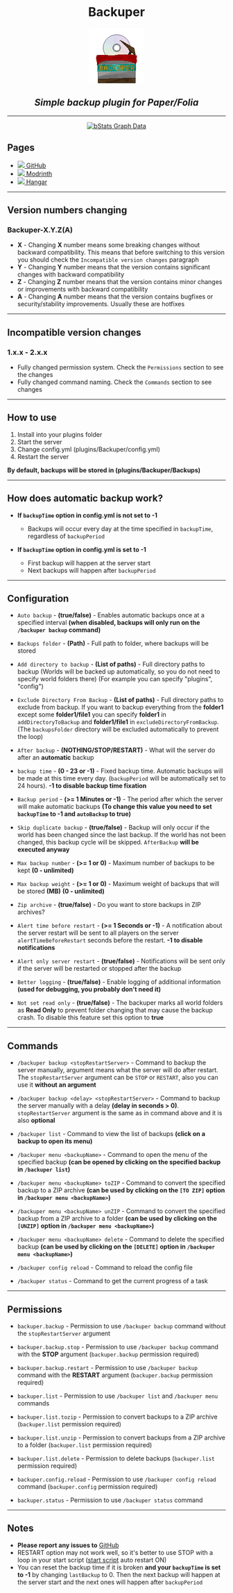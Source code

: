 <div align='center'>

# Backuper

<img height="128" src="images/backuper_logo.png" width="128" alt=""/>

## _Simple backup plugin for Paper/Folia_

---

[![bStats Graph Data](https://bstats.org/signatures/bukkit/Backuper.svg)](https://bstats.org/plugin/bukkit/Backuper)

</div>

## Pages

* [<img width="20px" src="https://github.githubassets.com/images/modules/logos_page/GitHub-Mark.png"></img>](https://github.com/DVDishka/Backuper)[ GitHub](https://github.com/DVDishka/Backuper)
* [<img width="20px" src="https://i.imgur.com/o104U27.png"></img>](https://modrinth.com/plugin/backuper)[ Modrinth](https://modrinth.com/plugin/backuper)
* [<img width="20px" src="https://i.imgur.com/QJnHi37.png"></img>](https://hangar.papermc.io/Collagen/Backuper)[ Hangar](https://hangar.papermc.io/Collagen/Backuper)

---

## Version numbers changing

### Backuper-X.Y.Z(A)

* **X** - Changing **X** number means some breaking changes without backward compatibility. This means that before switching to this version you should check the `Incompatible version changes` paragraph
* **Y** - Changing **Y** number means that the version contains significant changes with backward compatibility
* **Z** - Changing **Z** number means that the version contains minor changes or improvements with backward compatibility
* **A** - Changing **A** number means that the version contains bugfixes or security/stability improvements. Usually these are hotfixes

---

## Incompatible version changes

### 1.x.x - 2.x.x

* Fully changed permission system. Check the `Permissions` section to see the changes
* Fully changed command naming. Check the `Commands` section to see changes

---

## How to use

1. Install into your plugins folder
2. Start the server
3. Change config.yml (plugins/Backuper/config.yml)
4. Restart the server

**By default, backups will be stored in (plugins/Backuper/Backups)**

---

## How does automatic backup work?

- **If `backupTime` option in config.yml is not set to -1**
    
  - Backups will occur every day at the time specified in `backupTime`, regardless of `backupPeriod`



- **If `backupTime` option in config.yml is set to -1**
    
  - First backup will happen at the server start
  - Next backups will happen after `backupPeriod`

---

## Configuration

* `Auto backup` - **(true/false)** - Enables automatic backups once at a specified interval **(when disabled, backups will only run on the `/backuper backup` command)**  



* `Backups folder` - **(Path)** - Full path to folder, where backups will be stored
* `Add directory to backup` - **(List of paths)** - Full directory paths to backup (Worlds will be backed up automatically, so you do not need to specify world folders there) (For example you can specify "plugins", "config")
* `Exclude Directory From Backup` - **(List of paths)** - Full directory paths to exclude from backup. If you want to backup everything from the **folder1** except some **folder1/file1** you can specify **folder1** in `addDirectoryToBackup` and **folder1/file1** in `excludeDirectoryFromBackup`. (The `backupsFolder` directory will be excluded automatically to prevent the loop)



* `After backup` - **(NOTHING/STOP/RESTART)** - What will the server do after an **automatic** backup
* `backup time` - **(0 - 23 or -1)** - Fixed backup time. Automatic backups will be made at this time every day. (`backupPeriod` will be automatically set to 24 hours). **-1 to disable backup time fixation**
* `Backup period` - **(>= 1 Minutes or -1)** - The period after which the server will make automatic backups **(To change this value you need to set `backupTime` to -1 and `autoBackup` to true)**



* `Skip duplicate backup` - **(true/false)** - Backup will only occur if the world has been changed since the last backup. If the world has not been changed, this backup cycle will be skipped. `AfterBackup` **will be executed anyway**
* `Max backup number` - **(>= 1 or 0)** - Maximum number of backups to be kept **(0 - unlimited)**
* `Max backup weight` - **(>= 1 or 0)** - Maximum weight of backups that will be stored **(MB)** **(0 - unlimited)**
* `Zip archive` - **(true/false)** - Do you want to store backups in ZIP archives?



* `Alert time before restart` - **(>= 1 Seconds or -1)** - A notification about the server restart will be sent to all players on the server `alertTimeBeforeRestart` seconds before the restart. **-1 to disable notifications**
* `Alert only server restart` - **(true/false)** - Notifications will be sent only if the server will be restarted or stopped after the backup



* `Better logging` - **(true/false)** - Enable logging of additional information **(used for debugging, you probably don't need it)**
* `Not set read only` - **(true/false)** - The backuper marks all world folders as **Read Only** to prevent folder changing that may cause the backup crash. To disable this feature set this option to **true**

---

## Commands

* `/backuper backup <stopRestartServer>` - Command to backup the server manually, argument means what the server will do after restart. The `stopRestartServer` argument can be `STOP` or `RESTART`, also you can use it **without an argument**
* `/backuper backup <delay> <stopRestartServer>` - Command to backup the server manually with a delay **(delay in seconds > 0)**. `stopRestartServer` argument is the same as in command above and it is also **optional**



* `/backuper list` - Command to view the list of backups **(click on a backup to open its menu)**
* `/backuper menu <backupName>` - Command to open the menu of the specified backup **(can be opened by clicking on the specified backup in `/backuper list`)**
* `/backuper menu <backupName> toZIP` - Command to convert the specified backup to a ZIP archive **(can be used by clicking on the `[TO ZIP]` option in `/backuper menu <backupName>`)**
* `/backuper menu <backupName> unZIP` - Command to convert the specified backup from a ZIP archive to a folder **(can be used by clicking on the `[UNZIP]` option in `/backuper menu <backupName>`)**
* `/backuper menu <backupName> delete` - Command to delete the specified backup **(can be used by clicking on the `[DELETE]` option in `/backuper menu <backupName>`)**



* `/backuper config reload` - Command to reload the config file



* `/backuper status` - Command to get the current progress of a task

---

## Permissions

* `backuper.backup` - Permission to use `/backuper backup` command without the `stopRestartServer` argument
* `backuper.backup.stop` - Permission to use `/backuper backup` command with the **STOP** argument (`backuper.backup` permission required)
* `backuper.backup.restart` - Permission to use `/backuper backup` command with the **RESTART** argument (`backuper.backup` permission required)



* `backuper.list` - Permission to use `/backuper list` and `/backuper menu` commands
* `backuper.list.tozip` - Permission to convert backups to a ZIP archive (`backuper.list` permission required)
* `backuper.list.unzip` - Permission to convert backups from a ZIP archive to a folder (`backuper.list` permission required)
* `backuper.list.delete` - Permission to delete backups (`backuper.list` permission required)



* `backuper.config.reload` - Permission to use `/backuper config reload` command (`backuper.config` permission required)



* `backuper.status` - Permission to use `/backuper status` command

---

## Notes

* **Please report any issues to** [GitHub](https://github.com/DVDishka/Backuper/issues)
* RESTART option may not work well, so it's better to use STOP with a loop in your start script ([start script](https://flags.sh/) auto restart ON)
* You can reset the backup time if it is broken **and your `backupTime` is set to -1** by changing `lastBackup` to 0. Then the next backup will happen at the server start and the next ones will happen after `backupPeriod`